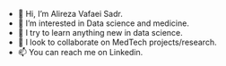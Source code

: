 - 👋 Hi, I’m Alireza Vafaei Sadr.
- 👀 I’m interested in Data science and medicine.
- 🌱 I try to learn anything new in data science.
- 💞️ I look to collaborate on MedTech projects/research. 
- 📫 You can reach me on Linkedin. 

<!---
vafaei-ar/vafaei-ar is a ✨ special ✨ repository because its `README.md` (this file) appears on your GitHub profile.
You can click the Preview link to take a look at your changes.
--->
